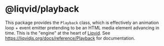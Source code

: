 # @liqvid/playback

This package provides the `Playback` class, which is effectively an animation loop + event emitter pretending to be an HTML media element advancing in time. This is the "engine" at the heart of [Liqvid](https://liqvidjs.org). See https://liqvidjs.org/docs/reference/Playback for documentation.
